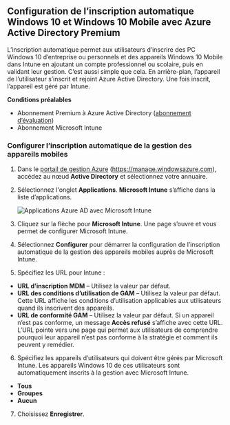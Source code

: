 ## <a name="set-up-windows-10-and-windows-10-mobile-automatic-enrollment-with-azure-active-directory-premium"></a>Configuration de l’inscription automatique Windows 10 et Windows 10 Mobile avec Azure Active Directory Premium

L’inscription automatique permet aux utilisateurs d’inscrire des PC Windows 10 d’entreprise ou personnels et des appareils Windows 10 Mobile dans Intune en ajoutant un compte professionnel ou scolaire, puis en validant leur gestion. C’est aussi simple que cela. En arrière-plan, l’appareil de l’utilisateur s’inscrit et rejoint Azure Active Directory. Une fois inscrit, l’appareil est géré par Intune.

**Conditions préalables**
- Abonnement Premium à Azure Active Directory ([abonnement d’évaluation](http://go.microsoft.com/fwlink/?LinkID=816845))
- Abonnement Microsoft Intune


### <a name="configure-automatic-mdm-enrollment"></a>Configurer l’inscription automatique de la gestion des appareils mobiles

1. Dans le [portail de gestion Azure](https://portal.azure.com) (https://manage.windowsazure.com), accédez au nœud **Active Directory** et sélectionnez votre annuaire.

2. Sélectionnez l'onglet **Applications**. **Microsoft Intune** s’affiche dans la liste d’applications.

    ![Applications Azure AD avec Microsoft Intune](../media/aad-intune-app.png)

3. Cliquez sur la flèche pour **Microsoft Intune**. Une page s’ouvre et vous permet de configurer Microsoft Intune.

4. Sélectionnez **Configurer** pour démarrer la configuration de l’inscription automatique de la gestion des appareils mobiles auprès de Microsoft Intune.

5. Spécifiez les URL pour Intune :

  - **URL d’inscription MDM** – Utilisez la valeur par défaut.
  - **URL des conditions d’utilisation de GAM** – Utilisez la valeur par défaut. Cette URL affiche les conditions d’utilisation applicables aux utilisateurs quand ils inscrivent des appareils.
  - **URL de conformité GAM** – Utilisez la valeur par défaut. Si un appareil n’est pas conforme, un message **Accès refusé** s’affiche avec cette URL. L’URL pointe vers une page qui permet aux utilisateurs de comprendre pourquoi leur appareil n’est pas conforme à la stratégie et comment ils peuvent y remédier.

6.  Spécifiez les appareils d’utilisateurs qui doivent être gérés par Microsoft Intune. Les appareils Windows 10 de ces utilisateurs sont automatiquement inscrits à la gestion avec Microsoft Intune.

  - **Tous**
  - **Groupes**
  - **Aucun**

7. Choisissez **Enregistrer**.


<!--HONumber=Feb17_HO2-->



